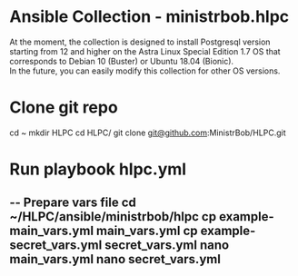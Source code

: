 # Ansible Collection - ministrbob.hlpc

At the moment, the collection is designed to install Postgresql version starting from 12 and higher on the Astra Linux Special Edition 1.7 OS that corresponds to Debian 10 (Buster) or Ubuntu 18.04 (Bionic).  
In the future, you can easily modify this collection for other OS versions.  

# Clone git repo
cd ~
mkdir HLPC
cd HLPC/
git clone git@github.com:MinistrBob/HLPC.git

# Run playbook hlpc.yml
-- Prepare vars file
cd ~/HLPC/ansible/ministrbob/hlpc
cp example-main_vars.yml main_vars.yml
cp example-secret_vars.yml secret_vars.yml
nano main_vars.yml
nano secret_vars.yml
-- 
